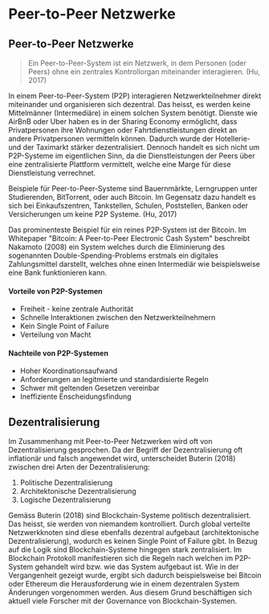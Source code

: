 # Peer-to-Peer Netzwerke

## Peer-to-Peer Netzwerke

> Ein Peer-to-Peer-System ist ein Netzwerk, in dem Personen \(oder Peers\) ohne ein zentrales Kontrollorgan miteinander interagieren. \(Hu, 2017\)

In einem Peer-to-Peer-System \(P2P\) interagieren Netzwerkteilnehmer direkt miteinander und organisieren sich dezentral. Das heisst, es werden keine Mittelmänner \(Intermediäre\) in einem solchen System benötigt. Dienste wie AirBnB oder Uber haben es in der Sharing Economy ermöglicht, dass Privatpersonen ihre Wohnungen oder Fahrtdienstleistungen direkt an andere Privatpersonen vermitteln können. Dadurch wurde der Hotellerie- und der Taximarkt stärker dezentralisiert. Dennoch handelt es sich nicht um P2P-Systeme im eigentlichen Sinn, da die Dienstleistungen der Peers über eine zentralisierte Plattform vermittelt, welche eine Marge für diese Dienstleistung verrechnet. 

Beispiele für Peer-to-Peer-Systeme sind Bauernmärkte, Lerngruppen unter Studierenden, BitTorrent, oder auch Bitcoin. Im Gegensatz dazu handelt es sich bei Einkaufszentren, Tankstellen, Schulen, Poststellen, Banken oder Versicherungen um keine P2P Systeme. \(Hu, 2017\)

Das prominenteste Beispiel für ein reines P2P-System ist der Bitcoin. Im Whitepaper "Bitcoin: A Peer-to-Peer Electronic Cash System" beschreibt Nakamoto \(2008\) ein System welches durch die Eliminierung des sogenannten Double-Spending-Problems erstmals ein digitales Zahlungsmittel darstellt, welches ohne einen Intermediär wie beispielsweise eine Bank funktionieren kann.

#### Vorteile von P2P-Systemen

* Freiheit - keine zentrale Authorität
* Schnelle Interaktionen zwischen den Netzwerkteilnehmern
* Kein Single Point of Failure
* Verteilung von Macht

#### Nachteile von P2P-Systemen

* Hoher Koordinationsaufwand
* Anforderungen an legitmierte und standardisierte Regeln
* Schwer mit geltenden Gesetzen vereinbar
* Ineffiziente Enscheidungsfindung

## Dezentralisierung

Im Zusammenhang mit Peer-to-Peer Netzwerken wird oft von Dezentralisierung gesprochen. Da der Begriff der Dezentralisierung oft inflationär und falsch angewendet wird, unterscheidet Buterin \(2018\) zwischen drei Arten der Dezentralisierung:

1. Politische Dezentralisierung
2. Architektonische Dezentralisierung
3. Logische Dezentralisierung

Gemäss Buterin \(2018\) sind Blockchain-Systeme politisch dezentralisiert. Das heisst, sie werden von niemandem kontrolliert. Durch global verteilte Netzwerkknoten sind diese ebenfalls dezentral aufgebaut \(architektonische Dezentralisierung\), wodurch es keinen Single Point of Failure gibt. In Bezug auf die Logik sind Blockchain-Systeme hingegen stark zentralisiert. Im Blockchain Protokoll manifestieren sich die Regeln nach welchen im P2P-System gehandelt wird bzw. wie das System aufgebaut ist. Wie in der Vergangenheit gezeigt wurde, ergibt sich dadurch beispielsweise bei Bitcoin oder Ethereum die Herausforderung wie in einem dezentralen System Änderungen vorgenommen werden. Aus diesem Grund beschäftigen sich aktuell viele Forscher mit der Governance von Blockchain-Systemen.  


